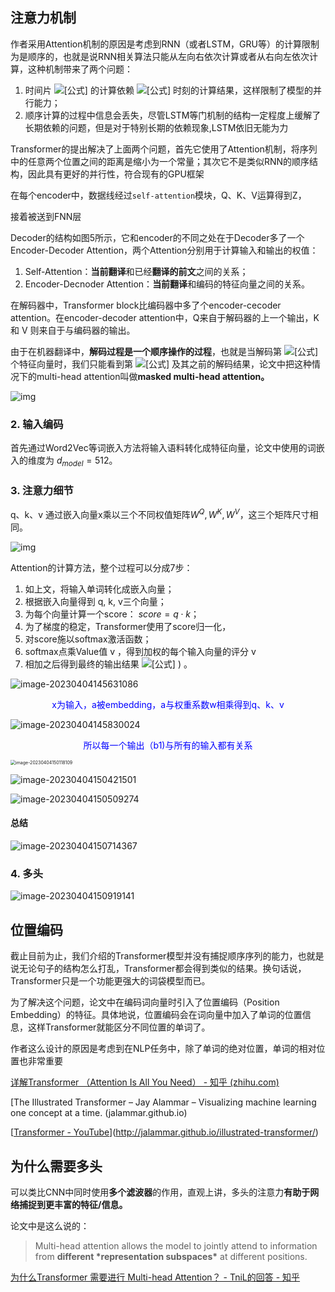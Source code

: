 ## 注意力机制

作者采用Attention机制的原因是考虑到RNN（或者LSTM，GRU等）的计算限制为是顺序的，也就是说RNN相关算法只能从左向右依次计算或者从右向左依次计算，这种机制带来了两个问题：

1. 时间片 ![[公式]](https://www.zhihu.com/equation?tex=t) 的计算依赖 ![[公式]](https://www.zhihu.com/equation?tex=t-1) 时刻的计算结果，这样限制了模型的并行能力；
2. 顺序计算的过程中信息会丢失，尽管LSTM等门机制的结构一定程度上缓解了长期依赖的问题，但是对于特别长期的依赖现象,LSTM依旧无能为力

Transformer的提出解决了上面两个问题，首先它使用了Attention机制，将序列中的任意两个位置之间的距离是缩小为一个常量；其次它不是类似RNN的顺序结构，因此具有更好的并行性，符合现有的GPU框架



在每个encoder中，数据线经过`self-attention`模块，Q、K、V运算得到Z，

接着被送到FNN层



Decoder的结构如图5所示，它和encoder的不同之处在于Decoder多了一个Encoder-Decoder Attention，两个Attention分别用于计算输入和输出的权值：

1. Self-Attention：**当前翻译**和已经**翻译的前文**之间的关系；
2. Encoder-Decnoder Attention：**当前翻译**和编码的特征向量之间的关系。

在解码器中，Transformer block比编码器中多了个encoder-cecoder attention。在encoder-decoder attention中，Q来自于解码器的上一个输出，K和 V 则来自于与编码器的输出。

由于在机器翻译中，**解码过程是一个顺序操作的过程**，也就是当解码第 ![[公式]](https://www.zhihu.com/equation?tex=k) 个特征向量时，我们只能看到第 ![[公式]](https://www.zhihu.com/equation?tex=k-1) 及其之前的解码结果，论文中把这种情况下的multi-head attention叫做**masked multi-head attention。**

![img](../imags/v2-d5777da2a84e120846c825ff9ca95a68_720w.jpg)

### 2. 输入编码

首先通过Word2Vec等词嵌入方法将输入语料转化成特征向量，论文中使用的词嵌入的维度为 $d_{model}=512$。

### 3. 注意力细节

q、k、v 通过嵌入向量x乘以三个不同权值矩阵$W^Q, W^K, W^V$，这三个矩阵尺寸相同。

![img](../imags/v2-159cd31e629170e0bade136b91c9de61_720w.jpg)

Attention的计算方法，整个过程可以分成7步：

1. 如上文，将输入单词转化成嵌入向量；
2. 根据嵌入向量得到 q, k, v三个向量；
3. 为每个向量计算一个score： $score=q\cdot k$​；
4. 为了梯度的稳定，Transformer使用了score归一化，
5. 对score施以softmax激活函数；
6. softmax点乘Value值 v ，得到加权的每个输入向量的评分 v
7. 相加之后得到最终的输出结果 ![[公式]](https://www.zhihu.com/equation?tex=z) ) 。

![image-20230404145631086](./imags/image-20230404145631086.png)

<figure align="center"> <font color="#0000FF"> x为输入，a被embedding，a与权重系数w相乘得到q、k、v </font> </figure>

![image-20230404145830024](./imags/image-20230404145830024.png)

<figure align="center"> <font color="#0000FF"> 所以每一个输出（b1)与所有的输入都有关系 </font> </figure>

<img src="./imags/image-20230404150118109.png" alt="image-20230404150118109" style="zoom:50%;" /> 

![image-20230404150421501](./imags/image-20230404150421501.png)

![image-20230404150509274](./imags/image-20230404150509274.png)

#### 总结

![image-20230404150714367](./imags/image-20230404150714367.png)





### 4. 多头

![image-20230404150919141](./imags/image-20230404150919141.png)



## 位置编码

截止目前为止，我们介绍的Transformer模型并没有捕捉顺序序列的能力，也就是说无论句子的结构怎么打乱，Transformer都会得到类似的结果。换句话说，Transformer只是一个功能更强大的词袋模型而已。

为了解决这个问题，论文中在编码词向量时引入了位置编码（Position Embedding）的特征。具体地说，位置编码会在词向量中加入了单词的位置信息，这样Transformer就能区分不同位置的单词了。

作者这么设计的原因是考虑到在NLP任务中，除了单词的绝对位置，单词的相对位置也非常重要



[详解Transformer （Attention Is All You Need） - 知乎 (zhihu.com)](https://zhuanlan.zhihu.com/p/48508221)

[The Illustrated Transformer – Jay Alammar – Visualizing machine learning one concept at a time. (jalammar.github.io)

[[Transformer - YouTube](https://www.youtube.com/watch?v=ugWDIIOHtPA&list=PLJV_el3uVTsOK_ZK5L0Iv_EQoL1JefRL4&index=60)](http://jalammar.github.io/illustrated-transformer/)

## 为什么需要多头

可以类比CNN中同时使用**多个滤波器**的作用，直观上讲，多头的注意力**有助于网络捕捉到更丰富的特征/信息。**

论文中是这么说的：

> Multi-head attention allows the model to jointly attend to information from **different \*representation subspaces\*** at different positions.



[为什么Transformer 需要进行 Multi-head Attention？ - TniL的回答 - 知乎](https://www.zhihu.com/question/341222779/answer/793334421)

